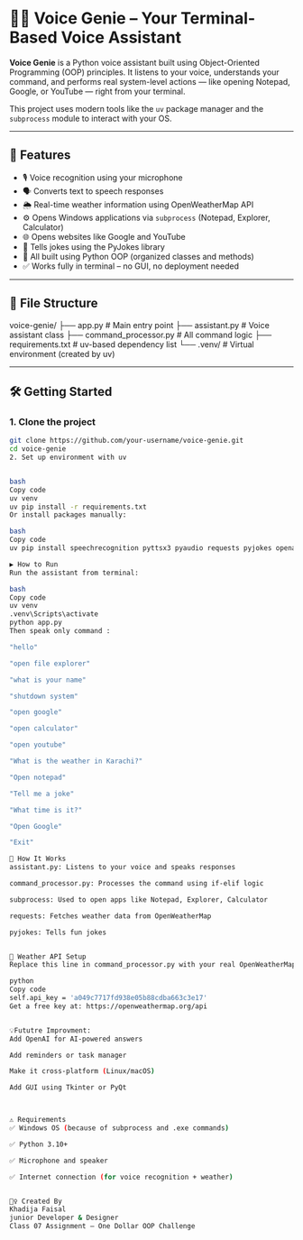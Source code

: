 # 🧞‍♀️ Voice Genie – Your Terminal-Based Voice Assistant

**Voice Genie** is a Python voice assistant built using Object-Oriented Programming (OOP) principles. It listens to your voice, understands your command, and performs real system-level actions — like opening Notepad, Google, or YouTube — right from your terminal.

This project uses modern tools like the `uv` package manager and the `subprocess` module to interact with your OS.

---

## 🎯 Features

- 🎙️ Voice recognition using your microphone
- 🗣️ Converts text to speech responses
- 🌦️ Real-time weather information using OpenWeatherMap API
- ⚙️ Opens Windows applications via `subprocess` (Notepad, Explorer, Calculator)
- 🌐 Opens websites like Google and YouTube
- 🤪 Tells jokes using the PyJokes library
- 💬 All built using Python OOP (organized classes and methods)
- ✅ Works fully in terminal – no GUI, no deployment needed

---

## 📁 File Structure

voice-genie/ ├── app.py # Main entry point ├── assistant.py # Voice assistant class ├── command_processor.py # All command logic ├── requirements.txt # uv-based dependency list └── .venv/ # Virtual environment (created by uv)



---

## 🛠️ Getting Started

### 1. Clone the project

```bash
git clone https://github.com/your-username/voice-genie.git
cd voice-genie
2. Set up environment with uv


bash
Copy code
uv venv
uv pip install -r requirements.txt
Or install packages manually:

bash
Copy code
uv pip install speechrecognition pyttsx3 pyaudio requests pyjokes openai

▶️ How to Run
Run the assistant from terminal:

bash
Copy code
uv venv
.venv\Scripts\activate
python app.py
Then speak only command :

"hello"

"open file explorer"

"what is your name"

"shutdown system"

"open google"

"open calculator"

"open youtube"

"What is the weather in Karachi?"

"Open notepad"

"Tell me a joke"

"What time is it?"

"Open Google"

"Exit"

🧠 How It Works
assistant.py: Listens to your voice and speaks responses

command_processor.py: Processes the command using if-elif logic

subprocess: Used to open apps like Notepad, Explorer, Calculator

requests: Fetches weather data from OpenWeatherMap

pyjokes: Tells fun jokes


🔑 Weather API Setup
Replace this line in command_processor.py with your real OpenWeatherMap API key:

python
Copy code
self.api_key = 'a049c7717fd938e05b88cdba663c3e17'
Get a free key at: https://openweathermap.org/api


💡Fututre Improvment:
Add OpenAI for AI-powered answers

Add reminders or task manager

Make it cross-platform (Linux/macOS)

Add GUI using Tkinter or PyQt



⚠️ Requirements
✅ Windows OS (because of subprocess and .exe commands)

✅ Python 3.10+

✅ Microphone and speaker

✅ Internet connection (for voice recognition + weather)


🙋‍♀️ Created By
Khadija Faisal
junior Developer & Designer
Class 07 Assignment – One Dollar OOP Challenge



